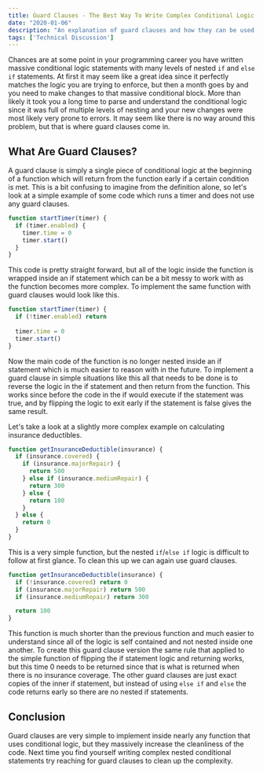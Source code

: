 ```yaml
---
title: Guard Clauses - The Best Way To Write Complex Conditional Logic
date: "2020-01-06"
description: "An explanation of guard clauses and how they can be used to clean up complex nested conditional logic."
tags: ['Technical Discussion']
---
```


Chances are at some point in your programming career you have written massive conditional logic statements with many levels of nested `if` and `else if` statements. At first it may seem like a great idea since it perfectly matches the logic you are trying to enforce, but then a month goes by and you need to make changes to that massive conditional block. More than likely it took you a long time to parse and understand the conditional logic since it was full of multiple levels of nesting and your new changes were most likely very prone to errors. It may seem like there is no way around this problem, but that is where guard clauses come in.

## What Are Guard Clauses?

A guard clause is simply a single piece of conditional logic at the beginning of a function which will return from the function early if a certain condition is met. This is a bit confusing to imagine from the definition alone, so let's look at a simple example of some code which runs a timer and does not use any guard clauses.
```js
function startTimer(timer) {
  if (timer.enabled) {
    timer.time = 0
    timer.start()
  }
}
```
This code is pretty straight forward, but all of the logic inside the function is wrapped inside an if statement which can be a bit messy to work with as the function becomes more complex. To implement the same function with guard clauses would look like this.
```js
function startTimer(timer) {
  if (!timer.enabled) return
  
  timer.time = 0
  timer.start()
}
```
Now the main code of the function is no longer nested inside an if statement which is much easier to reason with in the future. To implement a guard clause in simple situations like this all that needs to be done is to reverse the logic in the if statement and then return from the function. This works since before the code in the if would execute if the statement was true, and by flipping the logic to exit early if the statement is false gives the same result.

Let's take a look at a slightly more complex example on calculating insurance deductibles.
```js
function getInsuranceDeductible(insurance) {
  if (insurance.covered) {
    if (insurance.majorRepair) {
      return 500
    } else if (insurance.mediumRepair) {
      return 300
    } else {
      return 100
    }
  } else {
    return 0
  }
}
```
This is a very simple function, but the nested `if`/`else if` logic is difficult to follow at first glance. To clean this up we can again use guard clauses.
```js
function getInsuranceDeductible(insurance) {
  if (!insurance.covered) return 0
  if (insurance.majorRepair) return 500
  if (insurance.mediumRepair) return 300

  return 100
}
```
This function is much shorter than the previous function and much easier to understand since all of the logic is self contained and not nested inside one another. To create this guard clause version the same rule that applied to the simple function of flipping the if statement logic and returning works, but this time 0 needs to be returned since that is what is returned when there is no insurance coverage. The other guard clauses are just exact copies of the inner if statement, but instead of using `else if` and `else` the code returns early so there are no nested if statements.

## Conclusion

Guard clauses are very simple to implement inside nearly any function that uses conditional logic, but they massively increase the cleanliness of the code. Next time you find yourself writing complex nested conditional statements try reaching for guard clauses to clean up the complexity.